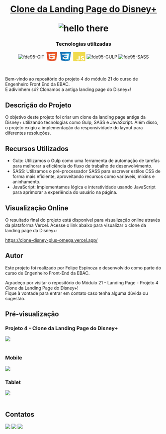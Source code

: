 <h1 align="center">
  <p align="center"><a href="https://clone-disney-plus-omega.vercel.app/">Clone da Landing Page do Disney+</a></p>
 <img src="https://media.giphy.com/media/wUZhA056McIdtDcQtW/giphy.gif" alt="hello there">
</h1>
<div style="display: inline_block">
  <div align="center">
   <h3>Tecnologias utilizadas</h3>
  <img align="center" alt="fde95-GIT" height="30" width="40" src="https://cdn.jsdelivr.net/gh/devicons/devicon/icons/git/git-original.svg">
  <img align="center" alt="fde95-HTML" height="30" width="40" src="https://raw.githubusercontent.com/devicons/devicon/master/icons/html5/html5-original.svg">
  <img align="center" alt="fde95-CSS" height="30" width="40" src="https://raw.githubusercontent.com/devicons/devicon/master/icons/css3/css3-original.svg">
  <img align="center" alt="fde95-JS" height="30" width="40" src="https://raw.githubusercontent.com/devicons/devicon/master/icons/javascript/javascript-plain.svg">
  <img align="center" alt="fde95-GULP" height="40" width="40" src="https://cdn.jsdelivr.net/gh/devicons/devicon/icons/gulp/gulp-plain.svg">
  <img align="center" alt="fde95-SASS" height="30" width="40" src="https://cdn.jsdelivr.net/gh/devicons/devicon/icons/sass/sass-original.svg">
</div>
<br>
<br>

   <p>Bem-vindo ao repositório do projeto 4 do módulo 21 do curso de Engenheiro Front End da EBAC.<br>
     E adivinhem só? Clonamos a antiga landing page do Disney+!</p>

   <h2>Descrição do Projeto</h2>

   <p>O objetivo deste projeto foi criar um clone da landing page antiga da Disney+ utilizando tecnologias como Gulp, SASS e JavaScript. Além disso, o projeto exigiu a implementação da responsividade do layout para diferentes resoluções.</p>
  

   <h2>Recursos Utilizados</h2>
  <ul>
    <li>Gulp: Utilizamos o Gulp como uma ferramenta de automação de tarefas para melhorar a eficiência do fluxo de trabalho de desenvolvimento.</li>
    <li>SASS: Utilizamos o pré-processador SASS para escrever estilos CSS de forma mais eficiente, aproveitando recursos como variáveis, mixins e aninhamento.</li>
    <li>JavaScript: Implementamos lógica e interatividade usando JavaScript para aprimorar a experiência do usuário na página.</li>
  </ul>
  
  <h2>Visualização Online</h2>
  <p>O resultado final do projeto está disponível para visualização online através da plataforma Vercel. Acesse o link abaixo para visualizar o clone da landing page da Disney+:</p>
  
  https://clone-disney-plus-omega.vercel.app/

   <h2>Autor</h2>

   <p>Este projeto foi realizado por Felipe Espinoza e desenvolvido como parte do curso de Engenheiro Front-End da EBAC.</p>
   <p>Agradeço por visitar o repositório do Módulo 21 - Landing Page - Projeto 4 Clone da Landing Page do Disney+! 
     <br>Fique à vontade para entrar em contato caso tenha alguma dúvida ou sugestão.</p>

  
 <h2>
    Pré-visualização
 </h2>
  <h3>Projeto 4 - Clone da Landing Page do Disney+</h3>
  <img width="600" src="https://github.com/fde95/cloneDisneyPlus/assets/123211425/5e44e050-c7e6-484b-860b-307b76a8264d1">
  <br>
  <br>
  <h3>Mobile</h3>
  <img width="300" src="https://github.com/fde95/cloneDisneyPlus/assets/123211425/090c24c5-f046-4a1c-bf70-1df015f382b1">
  <br>
  <h3>Tablet</h3>
  <img width="500" src="https://github.com/fde95/cloneDisneyPlus/assets/123211425/bd90011b-7b12-4f2a-b5f6-36ea5d71d2e1">
 



<br>
<br>

<h2>Contatos</h2>
<div style="display: inline_block">
 <a href="https://instagram.com/fde.95" target="_blank"><img src="https://img.shields.io/badge/Instagram-E4405F?style=for-the-badge&logo=instagram&logoColor=white" target="_blank"></a>
 <a href = "mailto:fdespinoza95@gmail.com"><img src="https://img.shields.io/badge/Gmail-D14836?style=for-the-badge&logo=gmail&logoColor=white" target="_blank"></a>
 <a href="https://www.linkedin.com/in/fde95" target="_blank"><img src="https://img.shields.io/badge/LinkedIn-0077B5?style=for-the-badge&logo=linkedin&logoColor=white" target="_blank"></a> 
</div>
